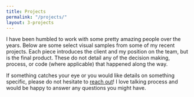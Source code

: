 ```yaml
---
title: Projects
permalink: "/projects/"
layout: 3-projects
---
```


I have been humbled to work with some pretty amazing people over the years. Below are some select visual samples from some of my recent projects. Each piece introduces the client and my position on the team, but is the final product. These do not detail any of the decision making, process, or code (where applicable) that happened along the way. 

If something catches your eye or you would like details on something specific, please do not hesitate to [reach out](mailto:sean@house-house.design)! I love talking process and would be happy to answer any questions you might have.